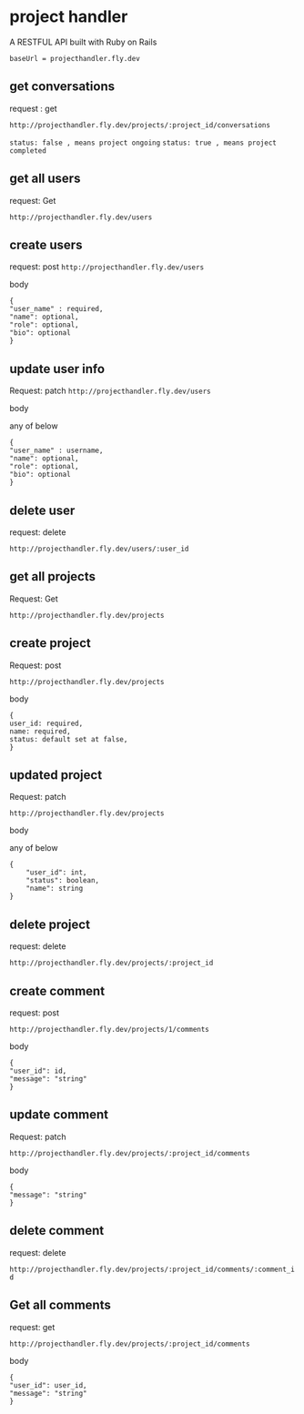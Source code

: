# project handler

A RESTFUL API built with Ruby on Rails

```baseUrl = projecthandler.fly.dev```

## get conversations

request : get

```http://projecthandler.fly.dev/projects/:project_id/conversations```

```status: false , means project ongoing```
```status: true , means project completed```

## get all users

request: Get

```http://projecthandler.fly.dev/users```

## create users
request: post
```http://projecthandler.fly.dev/users```

body 

```
{
"user_name" : required,
"name": optional,
"role": optional,
"bio": optional
}
```

## update user info
Request: patch
```http://projecthandler.fly.dev/users```

body

any of below

```
{
"user_name" : username,
"name": optional,
"role": optional,
"bio": optional
}
```

## delete user

request: delete

```http://projecthandler.fly.dev/users/:user_id```


## get all projects

Request: Get

```http://projecthandler.fly.dev/projects```

## create project

Request: post

```http://projecthandler.fly.dev/projects```

body

```
{
user_id: required,
name: required,
status: default set at false,
}
```

## updated project

Request: patch

```http://projecthandler.fly.dev/projects```

body

any of below

```
{
    "user_id": int,
    "status": boolean,
    "name": string
}
```

## delete project

request: delete

```http://projecthandler.fly.dev/projects/:project_id```

## create comment

request: post

```http://projecthandler.fly.dev/projects/1/comments```

body 

```
{
"user_id": id,
"message": "string"
}
```

## update comment

Request: patch

```http://projecthandler.fly.dev/projects/:project_id/comments```

body

```
{
"message": "string"
}
```

## delete comment

request: delete

```http://projecthandler.fly.dev/projects/:project_id/comments/:comment_id```

## Get all comments

request: get

```http://projecthandler.fly.dev/projects/:project_id/comments```

body 

```
{
"user_id": user_id,
"message": "string"
}
```

